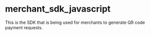 # merchant_sdk_javascript
This is the SDK that is being used for merchants to generate QR code payment requests.
